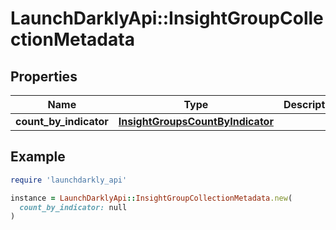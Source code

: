 # LaunchDarklyApi::InsightGroupCollectionMetadata

## Properties

| Name | Type | Description | Notes |
| ---- | ---- | ----------- | ----- |
| **count_by_indicator** | [**InsightGroupsCountByIndicator**](InsightGroupsCountByIndicator.md) |  |  |

## Example

```ruby
require 'launchdarkly_api'

instance = LaunchDarklyApi::InsightGroupCollectionMetadata.new(
  count_by_indicator: null
)
```

